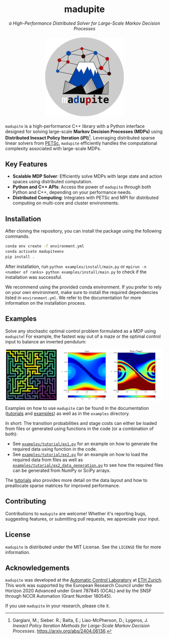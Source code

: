<h1 align="center">madupite</h1>

<div align="center">
<i>a High-Performance Distributed Solver for Large-Scale Markov Decision Processes</i>
<br>
<p style="margin-top: 20px;">
<img src="docs/_static/madupite_logo.png" width="250" height="250"/>
</div>
<p style="margin-top: 20px;">

`madupite` is a high-performance C++ library with a Python interface designed for solving large-scale **Markov Decision Processes (MDPs)** using **Distributed Inexact Policy Iteration (iPI)**[^1]. Leveraging distributed sparse linear solvers from [PETSc](https://petsc.org/), `madupite` efficiently handles the computational complexity associated with large-scale MDPs.

## Key Features
- **Scalable MDP Solver**: Efficiently solve MDPs with large state and action spaces using distributed computation.
- **Python and C++ APIs**: Access the power of ``madupite`` through both Python and C++, depending on your performance needs.
- **Distributed Computing**: Integrates with PETSc and MPI for distributed computing on multi-core and cluster environments.

## Installation
After cloning the repository, you can install the package using the following commands.

```bash
conda env create -f environment.yml
conda activate madupiteenv
pip install .
```

After installation, run `python examples/install/main.py` or `mpirun -n <number of ranks> python examples/install/main.py` to check if the installation was successful.

We recommend using the provided conda environment. If you prefer to rely on your own environment, make sure to install the required dependencies listed in `environment.yml`. We refer to the documentation for more information on the installation process.


## Examples

Solve any stochastic optimal control problem formulated as a MDP using `madupite`! For example, the fastest way out of a maze or the optimal control input to balance an inverted pendulum:

<div style="display: flex; justify-content: space-between; align-items: stretch;">
  <img src="docs/_static/maze_policy.svg" alt="Description of image 1" style="width: 33%; height: auto; object-fit: cover;">
  <img src="docs/_static/pendulum_policy.svg" alt="Description of image 2" style="width: 66%; height: auto; object-fit: cover;">
  <br/>
</div>


Examples on how to use `madupite` can be found in the documentation ([tutorials](https://madupite.github.io/tutorial.html) and [examples](https://madupite.github.io/examples.html)) as well as in the `examples` directory.

In short: The transition probabilities and stage costs can either be loaded from files or generated using functions in the code (or a combination of both):
* See [`examples/tutorial/ex1.py`](https://github.com/madupite/madupite/blob/main/examples/tutorial/ex1.py) for an example on how to generate the required data using function in the code.
* See [`examples/tutorial/ex2.py`](https://github.com/madupite/madupite/blob/main/examples/tutorial/ex2.py) for an example on how to load the required data from files as well as [`examples/tutorial/ex2_data_generation.py`](https://github.com/madupite/madupite/blob/main/examples/tutorial/ex2_data_generation.py) to see how the required files can be generated from NumPy or SciPy arrays.

The [tutorials](https://madupite.github.io/tutorial.html) also provides more detail on the data layout and how to preallocate sparse matrices for improved performance.


## Contributing
Contributions to `madupite` are welcome! Whether it's reporting bugs, suggesting features, or submitting pull requests, we appreciate your input.

## License
`madupite` is distributed under the MIT License. See the `LICENSE` file for more information.

## Acknowledgements
`madupite` was developed at the [Automatic Control Laboratory](https://control.ethz.ch/) at [ETH Zurich](https://ethz.ch/en). This work was supported by the European Research Council under the Horizon 2020 Advanced under Grant 787845 (OCAL) and by the SNSF through NCCR Automation (Grant Number 180545).

If you use `madupite` in your research, please cite it.


[^1]: Gargiani, M.; Sieber. R.; Balta, E.; Liao-McPherson, D.; Lygeros, J. *Inexact Policy Iteration Methods for Large-Scale Markov Decision Processes*. <https://arxiv.org/abs/2404.06136>.

